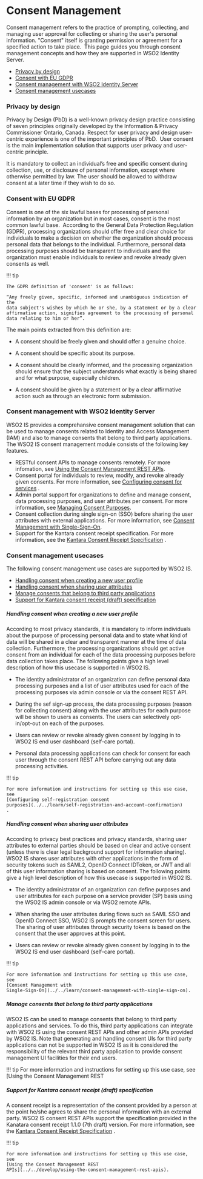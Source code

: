 # Consent Management

Consent management refers to the practice of prompting, collecting, and
managing user approval for collecting or sharing the user's personal
information. "Consent" itself is granting permission or agreement for a
specified action to take place.  This page guides you through consent
management concepts and how they are supported in WSO2 Identity Server.

-   [Privacy by design](#ConsentManagement-Privacybydesign)
-   [Consent with EU GDPR](#ConsentManagement-ConsentwithEUGDPR)
-   [Consent management with WSO2 Identity
    Server](#ConsentManagement-ConsentmanagementwithWSO2IdentityServer)
-   [Consent management
    usecases](#ConsentManagement-Consentmanagementusecases)

### Privacy by design

Privacy by Design (PbD) is a well-known privacy design practice
consisting of seven principles originally developed by the Information &
Privacy Commissioner Ontario, Canada. Respect for user privacy and
design user-centric experience is one of the important principles of
PbD.  User consent is the main implementation solution that supports
user privacy and user-centric principle.

It is mandatory to collect an individual’s free and specific consent
during collection, use, or disclosure of personal information, except
where otherwise permitted by law. The user should be allowed to withdraw
consent at a later time if they wish to do so.

### Consent with EU GDPR

Consent is one of the six lawful bases for processing of personal
information by an organization but in most cases, consent is the most
common lawful base.  According to the General Data Protection Regulation
(GDPR), processing organizations should offer free and clear choice for
individuals to make a decision on whether the organization should
process personal data that belongs to the individual. Furthermore,
personal data processing purposes should be transparent to individuals
and the organization must enable individuals to review and revoke
already given consents as well.

!!! tip
    
    The GDPR definition of 'consent' is as follows:
    
    “Any freely given, specific, informed and unambiguous indication of the
    data subject's wishes by which he or she, by a statement or by a clear
    affirmative action, signifies agreement to the processing of personal
    data relating to him or her”.
    

The main points extracted from this definition are:

-   A consent should be freely given and should offer a genuine choice.

-   A consent should be specific about its purpose.

-   A consent should be clearly informed, and the processing
    organization should ensure that the subject understands what exactly
    is being shared and for what purpose, especially children.

-   A consent should be given by a statement or by a clear affirmative
    action such as through an electronic form submission.

### Consent management with WSO2 Identity Server

WSO2 IS provides a comprehansive consent management solution that can be
used to manage consents related to Identity and Access Management (IAM)
and also to manage consents that belong to third party applications.
The WSO2 IS consent management module consists of the following key
features.

-   RESTful consent APIs to manage consents remotely. For more
    infomation, see [Using the Consent Management REST
    APIs](../../develop/using-the-consent-management-rest-apis).
-   Consent portal for individuals to review, modify, and revoke already
    given consents. For more information, see [Configuring consent for
    services](Using-the-End-User-Dashboard_103330474.html#UsingtheEndUserDashboard-Configuringconsentforservices)
    .
-   Admin portal support for organizations to define and manage consent,
    data processing purposes, and user attributes per consent. For more
    information, see [Managing Consent
    Purposes](Managing_Consent_Purposes).
-   Consent collection during single sign-on (SSO) before sharing the
    user attributes with external applications. For more information,
    see [Consent Management with
    Single-Sign-On](../../learn/consent-management-with-single-sign-on).
-   Support for the Kantara consent receipt specification. For more
    information, see the [Kantara Consent Receipt
    Specification](https://kantarainitiative.org/confluence/display/infosharing/Consent+Receipt+Specification)
    .

### Consent management usecases

The following consent management use cases are supported by WSO2 IS.

-   [Handling consent when creating a new user
    profile](#ConsentManagement-Handlingconsentwhencreatinganewuserprofile)
-   [Handling consent when sharing user
    attributes](#ConsentManagement-Handlingconsentwhensharinguserattributes)
-   [Manage consents that belong to third party
    applications](#ConsentManagement-Manageconsentsthatbelongtothirdpartyapplications)
-   [Support for Kantara consent receipt (draft)
    specification](#ConsentManagement-SupportforKantaraconsentreceipt(draft)specification)

##### **Handling consent when creating a new user profile**

According to most privacy standards, it is mandatory to inform
individuals about the purpose of processing personal data and to state
what kind of data will be shared in a clear and transparent manner at
the time of data collection. Furthermore, the processing organizations
should get active consent from an individual for each of the data
processing purposes before data collection takes place. The following
points give a high level description of how this usecase is supported in
WSO2 IS.

-   The identity administrator of an organization can define personal
    data processing purposes and a list of user attributes used for each
    of the processing purposes via admin console or via the consent REST
    API.

-   During the sef sign-up process, the data processing purposes (reason
    for collecting consent) along with the user attributes for each
    purpose will be shown to users as consents. The users can
    selectively opt-in/opt-out on each of the purposes.

-   Users can review or revoke already given consent by logging in to
    WSO2 IS end user dashboard (self-care portal).

-   Personal data processing applications can check for consent for each
    user through the consent REST API before carrying out any data
    processing activities.

!!! tip
    
    For more information and instructions for setting up this use case, see
    [Configuring self-registration consent
    purposes](../../learn/self-registration-and-account-confirmation)
    .
    

##### **Handling consent when sharing user attributes**

According to privacy best practices and privacy standards, sharing user
attributes to external parties should be based on clear and active
consent (unless there is clear legal background support for information
sharing). WSO2 IS shares user attributes with other applications in the
form of security tokens such as SAML2, OpenID Connect IDToken, or JWT
and all of this user information sharing is based on consent. The
following points give a high level description of how this usecase is
supported in WSO2 IS.

-   The identity administrator of an organization can define purposes
    and user attributes for each purpose on a service provider (SP)
    basis using the WSO2 IS admin console or via WSO2 remote APIs.

-   When sharing the user attributes during flows such as SAML SSO and
    OpenID Connect SSO, WSO2 IS prompts the consent screen for users.
    The sharing of user attributes through security tokens is based on
    the consent that the user approves at this point.

-   Users can review or revoke already given consent by logging in to
    the WSO2 IS end user dashboard (self-care portal).

!!! tip
    
    For more information and instructions for setting up this use case, see
    [Consent Management with
    Single-Sign-On](../../learn/consent-management-with-single-sign-on).
    

##### Manage consents that belong to third party applications

WSO2 IS can be used to manage consents that belong to third party
applications and services. To do this, third party applications can
integrate with WSO2 IS using the consent REST APIs and other admin APIs
provided by WSO2 IS. Note that generating and handling consent UIs for
third party applications can not be supported in WSO2 IS as it is
considered the responsibility of the relevant third party application to
provide consent management UI facilities for their end users.

!!! tip For more information and instructions for setting up this use
    case, see [Using the Consent Management REST

##### **Support for Kantara consent receipt (draft) specification**

A consent receipt is a representation of the consent provided by a
person at the point he/she agrees to share the personal information with
an external party. WSO2 IS consent REST APIs support the specification
provided in the Kanatara consent receipt 1.1.0 (7th draft) version. For
more information, see the [Kantara Consent Receipt
Specification](https://kantarainitiative.org/confluence/display/infosharing/Consent+Receipt+Specification)
.

!!! tip
    
    For more information and instructions for setting up this use case, see
    [Using the Consent Management REST
    APIs](../../develop/using-the-consent-management-rest-apis).
    

